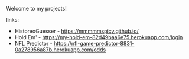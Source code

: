
Welcome to my projects!  

links: 
- HistoreoGuesser - https://mmmmmspicy.github.io/
- Hold Em' - https://my-hold-em-82d49baa6e75.herokuapp.com/login
- NFL Predictor - https://nfl-game-predictor-8831-0a278956a87b.herokuapp.com/odds




